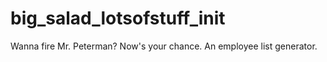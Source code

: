 # big_salad_lotsofstuff_init
Wanna fire Mr. Peterman? Now's your chance. An employee list generator.
